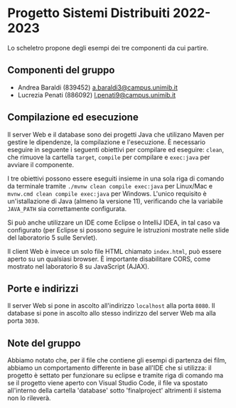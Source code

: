 # Progetto Sistemi Distribuiti 2022-2023

Lo scheletro propone degli esempi dei tre componenti da cui partire.

## Componenti del gruppo

* Andrea Baraldi (839452) <a.baraldi3@campus.unimib.it>
* Lucrezia Penati (886092) <l.penati9@campus.unimib.it>

## Compilazione ed esecuzione

Il server Web e il database sono dei progetti Java che utilizano Maven per gestire le dipendenze, la compilazione e l'esecuzione. È necessario eseguire in seguente i seguenti obiettivi per compilare ed eseguire: `clean`, che rimuove la cartella `target`, `compile` per compilare e `exec:java` per avviare il
componente.

I tre obiettivi possono essere eseguiti insieme in una sola riga di comando da terminale tramite `./mvnw clean compile exec:java` per Linux/Mac e `mvnw.cmd clean compile exec:java` per Windows. L'unico requisito è un'istallazione di Java (almeno la versione 11), verificando che la variabile `JAVA_PATH` sia correttamente configurata.

Si può anche utilizzare un IDE come Eclipse o IntelliJ IDEA, in tal caso va configurato (per Eclipse si possono seguire le istruzioni mostrate nelle slide del laboratorio 5 sulle Servlet).

Il client Web è invece un solo file HTML chiamato `index.html`, può essere aperto su un qualsiasi browser. È importante disabilitare CORS, come mostrato nel laboratorio 8 su JavaScript (AJAX).

## Porte e indirizzi

Il server Web si pone in ascolto all'indirizzo `localhost` alla porta `8080`. Il database si pone in ascolto allo stesso indirizzo del server Web ma alla porta `3030`.

## Note del gruppo

Abbiamo notato che, per il file che contiene gli esempi di partenza dei film, abbiamo un comportamento differente in base all'IDE che si utilizza: il progetto è settato per funzionare
su eclipse e tramite riga di comando ma se il progetto viene aperto con Visual Studio Code, il file va spostato all'interno della cartella 'database' sotto 'finalproject'
altrimenti il sistema non lo rileverà.